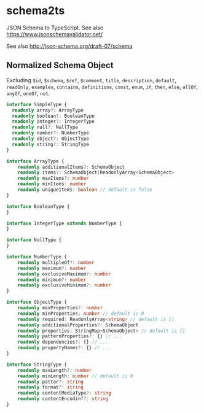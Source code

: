 # schema2ts

JSON Schema to TypeScript. See also https://www.jsonschemavalidator.net/

See also http://json-schema.org/draft-07/schema

## Normalized Schema Object

Excluding `$id`, `$schema`, `$ref`, `$comment`, `title`, `description`, `default`, `readOnly`, `examples`, `contains`, `definitions`, `const`, `enum`, `if`, `then`, `else`, `allOf`, `anyOf`, `oneOf`, `not`.

```ts
interface SimpleType {
  readonly array?: ArrayType
  readonly boolean?: BooleanType
  readonly integer?: IntegerType
  readonly null?: NullType
  readonly number?: NumberType
  readonly object?: ObjectType
  readonly string?: StringType
}

interface ArrayType {
    readonly additionalItems?: SchemaObject
    readonly items?: SchemaObject|ReadonlyArray<SchemaObject>
    readonly maxItems?: number
    readonly minItems: number
    readonly uniqueItems: boolean // default is false
}

interface BooleanType {
}

interface IntegerType extends NumberType {
}

interface NullType {
}

interface NumberType {
    readonly multipleOf?: number
    readonly maximum?: number
    readonly exclusiveMaximum?: number
    readonly minimum?: number
    readonly exclusiveMinimum?: number
}

interface ObjectType {
    readonly maxProperties?: number
    readonly minProperties: number // default is 0
    readonly required: ReadonlyArray<string> // default is []
    readonly additionalProperties?: SchemaObject
    readonly properties: StringMap<SchemaObject> // default is {}
    readonly patternProperties?: {} // ...
    readonly dependencies?: {} // ...
    readonly propertyNames?: {} // ...
}

interface StringType {
    readonly maxLength?: number
    readonly minLength: number // default is 0
    readonly patter?: string
    readonly format?: string
    readonly contentMediaType?: string
    readonly contentEncodinf?: string
}
```
